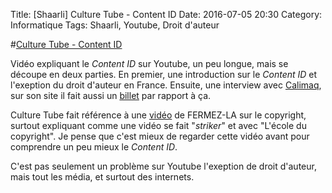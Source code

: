 Title: [Shaarli] Culture Tube - Content ID
Date: 2016-07-05 20:30
Category: Informatique
Tags: Shaarli, Youtube, Droit d'auteur

#[Culture Tube - Content ID](https://www.youtube.com/watch?v=fOUxZqsvb64)

Vidéo expliquant le *Content ID* sur Youtube, un peu longue, mais se découpe en deux parties. En premier, une introduction sur le *Content ID* et l'exeption du droit d'auteur en France. Ensuite, une interview avec [Calimaq](https://scinfolex.com/droits-dauteur-en-bibliotheque/), sur son site il fait aussi un [billet](https://scinfolex.com/2016/07/05/ce-que-le-filtrage-automatise-des-contenus-sur-youtube-fait-a-la-creation/) par rapport à ça.

Culture Tube fait référence à une [vidéo](https://www.youtube.com/watch?v=JWQLhBVuuB4) de FERMEZ-LA sur le copyright, surtout expliquant comme une vidéo se fait "*striker*" et avec "L'école du copyright". Je pense que c'est mieux de regarder cette vidéo avant pour comprendre un peu mieux le *Content ID*.

C'est pas seulement un problème sur Youtube l'exeption de droit d'auteur, mais tout les média, et surtout des internets.
